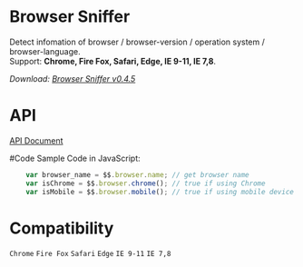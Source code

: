 # Browser Sniffer
Detect infomation of browser / browser-version / operation system / browser-language.  
Support: **Chrome, Fire Fox, Safari, Edge, IE 9-11, IE 7,8**.

*Download: [Browser Sniffer v0.4.5](https://github.com/Rendxx/BrowserSniffer/releases/tag/0.4.5 "Download")*

# API
[API Document](https://github.com/Rendxx/BrowserSniffer/blob/master/API%20Document.md)

#Code Sample
Code in JavaScript:

```javascript
    var browser_name = $$.browser.name; // get browser name
    var isChrome = $$.browser.chrome(); // true if using Chrome
    var isMobile = $$.browser.mobile(); // true if using mobile device
```

# Compatibility
```Chrome``` ```Fire Fox``` ```Safari``` ```Edge``` ```IE 9-11``` ```IE 7,8```